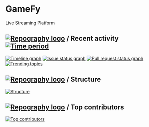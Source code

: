 # GameFy
 Live Streaming Platform

## [![Repography logo](https://images.repography.com/logo.svg)](https://repography.com) / Recent activity [![Time period](https://images.repography.com/0/aPp3s_phTK2iX93I2s-1TA/recent-activity/19a150311ed191748e9d57e3dca9d02e_badge.svg)](https://repography.com)
[![Timeline graph](https://images.repography.com/0/aPp3s_phTK2iX93I2s-1TA/recent-activity/19a150311ed191748e9d57e3dca9d02e_timeline.svg)](https://github.com/_/gamify/commits)
[![Issue status graph](https://images.repography.com/0/aPp3s_phTK2iX93I2s-1TA/recent-activity/19a150311ed191748e9d57e3dca9d02e_issues.svg)](https://github.com/_/gamify/issues)
[![Pull request status graph](https://images.repography.com/0/aPp3s_phTK2iX93I2s-1TA/recent-activity/19a150311ed191748e9d57e3dca9d02e_prs.svg)](https://github.com/_/gamify/pulls)
[![Trending topics](https://images.repography.com/0/aPp3s_phTK2iX93I2s-1TA/recent-activity/19a150311ed191748e9d57e3dca9d02e_words.svg)](https://github.com/_/gamify/commits)


## [![Repography logo](https://images.repography.com/logo.svg)](https://repography.com) / Structure
[![Structure](https://images.repography.com/0/aPp3s_phTK2iX93I2s-1TA/structure/35d4e547bb45d7ad1b27545bd372917b_table.svg)](https://github.com/_/gamify)

## [![Repography logo](https://images.repography.com/logo.svg)](https://repography.com) / Top contributors
[![Top contributors](https://images.repography.com/0/aPp3s_phTK2iX93I2s-1TA/top-contributors/19a150311ed191748e9d57e3dca9d02e_table.svg)](https://github.com/_/gamify/graphs/contributors)
